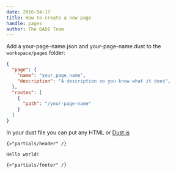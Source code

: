 ```yaml
---
date: 2016-04-17
title: How to create a new page
handle: pages
author: The DADI Team
---
```


Add a your-page-name.json and your-page-name.dust to the `workspace/pages` folder:

```JSON
{
  "page": {
    "name": "your_page_name",
    "description": "A description so you know what it does",
  },
  "routes": [
    {
      "path": "/your-page-name"
    }
  ]
}
```

In your dust file you can put any HTML or [Dust.js](http://www.dustjs.com/)

```
{>"partials/header" /}

Hello world!

{>"partials/footer" /}
```